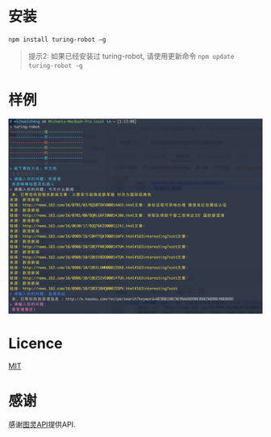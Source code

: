 # 安装

```bash
npm install turing-robot –g
```

>提示2: 如果已经安装过 turing-robot, 请使用更新命令 `npm update turing-robot -g`

# 样例

![image](./images/turing-robot.png)

# Licence
[MIT](./LICENCE)

# 感谢
感谢[图灵API](http://wap.tuling123.com/help/h_cent_webapi.jhtml?nav=doc)提供API.
